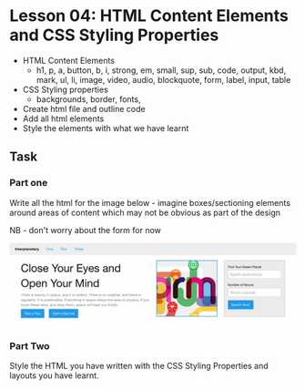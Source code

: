 # Lesson 04: HTML Content Elements and CSS Styling Properties

- HTML Content Elements
  - h1, p, a, button, b, i, strong, em, small, sup, sub, code, output, kbd, mark, ul, li, image, video, audio, blockquote, form, label, input, table
- CSS Styling properties
  - backgrounds, border, fonts,
- Create html file and outline code
- Add all html elements
- Style the elements with what we have learnt

## Task

### Part one

Write all the html for the image below - imagine boxes/sectioning elements around areas of content which may not be obvious as part of the design

NB - don't worry about the form for now

![An image of a part of a site to practise HTML and CSS](layout04.jpg)

### Part Two

Style the HTML you have written with the CSS Styling Properties and layouts you have learnt.

